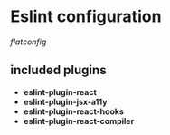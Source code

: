 # Eslint configuration

_flatconfig_

## included plugins

- **eslint-plugin-react**
- **eslint-plugin-jsx-a11y**
- **eslint-plugin-react-hooks**
- **eslint-plugin-react-compiler**
